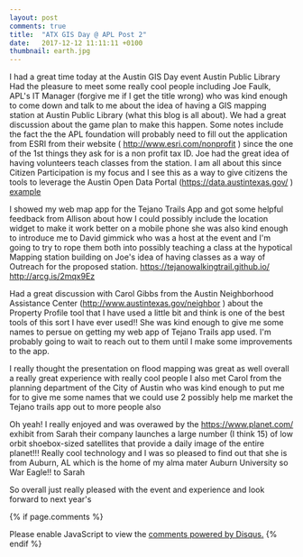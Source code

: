 ```yaml
---
layout: post
comments: true
title:  "ATX GIS Day @ APL Post 2"
date:   2017-12-12 11:11:11 +0100
thumbnail: earth.jpg
---
```

I had a great time today at the Austin GIS Day event Austin Public Library Had the pleasure to meet some really cool people including Joe Faulk, APL's IT Manager (forgive me if I get the title wrong) who was kind enough to come down and talk to me about the idea of having a GIS mapping station at Austin Public Library (what this blog is all about). We had a great discussion about the game plan to make this happen. Some notes include the fact the the APL foundation will probably need to fill out the application from ESRI from their website ( http://www.esri.com/nonprofit ) since the one of the 1st things they ask for is a non profit tax ID. Joe had the great idea of having volunteers teach classes from the station. I am all about this since Citizen Participation is my focus and I see this as a way to give citizens the tools to leverage the Austin Open Data Portal (https://data.austintexas.gov/ ) <a href="http://example.com/" target="_blank">example</a>

I showed my web map app for the Tejano Trails App and got some helpful feedback from Allison about how I could possibly include the location widget to make it work better on a mobile phone she was also kind enough to introduce me to David gimmick who was a host at the event and I'm going to try to rope them both into possibly teaching a class at the hypotical Mapping station building on Joe's idea of having classes as a way of Outreach for the proposed station. https://tejanowalkingtrail.github.io/ http://arcg.is/2mqx9Ez

Had a great discussion with Carol Gibbs from the Austin Neighborhood Assistance Center (http://www.austintexas.gov/neighbor ) about the Property Profile tool that I have used a little bit and think is one of the best tools of this sort I have ever used!! She was kind enough to give me some names to persue on getting my web app of Tejano Trails app used. I'm probably going to wait to reach out to them until I make some improvements to the app.   

I really thought the presentation on flood mapping was great as well overall a really great experience with really cool people I also met Carol from the planning department of the City of Austin who was kind enough to put me for to give me some names that we could use 2 possibly help me market the Tejano trails app out to more people also 

Oh yeah! I really enjoyed and was overawed by the https://www.planet.com/ exhibit from Sarah their company launches a large number (I think 15) of low orbit shoebox-sized satellites that provide a daily image of the entire planet!!! Really cool technology and I was so pleased to find out that she is from Auburn, AL which is the home of my alma mater Auburn University so War Eagle!! to Sarah 

So overall just really pleased with the event and experience and look forward to next year's

{% if page.comments %} 
<div id="disqus_thread"></div>
<script>

/**
*  RECOMMENDED CONFIGURATION VARIABLES: EDIT AND UNCOMMENT THE SECTION BELOW TO INSERT DYNAMIC VALUES FROM YOUR PLATFORM OR CMS.
*  LEARN WHY DEFINING THESE VARIABLES IS IMPORTANT: https://disqus.com/admin/universalcode/#configuration-variables*/
/*
var disqus_config = function () {
this.page.url = PAGE_URL;  // Replace PAGE_URL with your page's canonical URL variable
this.page.identifier = PAGE_IDENTIFIER; // Replace PAGE_IDENTIFIER with your page's unique identifier variable
};
*/
(function() { // DON'T EDIT BELOW THIS LINE
var d = document, s = d.createElement('script');
s.src = 'https://http-esri4apl-site.disqus.com/embed.js';
s.setAttribute('data-timestamp', +new Date());
(d.head || d.body).appendChild(s);
})();
</script>
<noscript>Please enable JavaScript to view the <a href="https://disqus.com/?ref_noscript">comments powered by Disqus.</a></noscript>
{% endif %}
